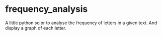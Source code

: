 # frequency_analysis
A little python scipr to analyse the frequency of letters in a given text. And display a graph of each letter.
